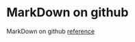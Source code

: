 MarkDown on github
========
MarkDown on github [reference](http://www.tuicool.com/articles/zIJrEjn)
